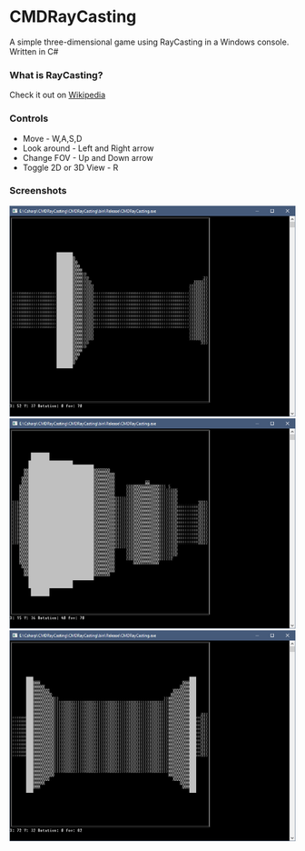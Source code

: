 # CMDRayCasting
A simple three-dimensional game using RayCasting in a Windows console. Written in C#
### What is RayCasting?
Check it out on [Wikipedia](https://en.wikipedia.org/wiki/Ray_casting)
### Controls
* Move - W,A,S,D
* Look around - Left and Right arrow
* Change FOV - Up and Down arrow
* Toggle 2D or 3D View - R
### Screenshots
![Screenshot1](Screenshots/fCVLpf4.png)
![Screenshot2](Screenshots/fQZIPUy.png)
![Screenshot3](Screenshots/m6wBAL8.png)
